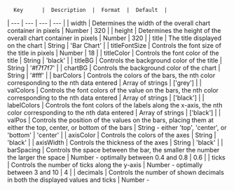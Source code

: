       Key      |  Description  |  Format  |  Default  |

| --- | --- | --- | --- |
| width | Determines the width of the overall chart container in pixels | Number | 320 |
| height | Determines the height of the overall chart container in pixels | Number | 320 |
| title | The title displayed on the chart | String | 'Bar Chart' |
| titleFontSize | Controls the font size of the title in pixels | Number | 18 |
| titleColor | Controls the font color of the title | String | 'black' |
| titleBG | Controls the background color of the title | String | '#f7f7f7' |
| chartBG | Controls the background color of the chart | String | '#fff' |
| barColors | Controls the colors of the bars, the nth color corresponding to the nth data entered | Array of strings | ['grey'] |
| valColors | Controls the font colors of the value on the bars, the nth color corresponding to the nth data entered | Array of strings | ['black'] |
| labelColors | Controls the font colors of the labels along the x-axis, the nth color corresponding to the nth data entered | Array of strings | ['black'] |
| valPos | Controls the position of the values on the bars, placing them at either the top, center, or bottom of the bars | String - either 'top', 'center', or 'bottom' | 'center' |
| axisColor | Controls the colors of the axes | String | 'black' |
| axisWidth | Controls the thickness of the axes | String | 'black' |
| barSpacing | Controls the space between the bar, the smaller the number the larger the space | Number - optimally between 0.4 and 0.8 | 0.6 |
| ticks | Controls the number of ticks along the y-axis | Number - optimally between 3 and 10 | 4 |
| decimals | Controls the number of shown decimals in both the displayed values and ticks | Number -
